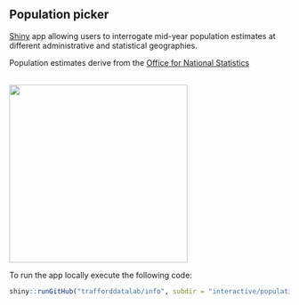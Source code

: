 ## Population picker
[Shiny](https://cran.r-project.org/web/packages/shiny/index.html) app allowing users to interrogate mid-year population estimates at different administrative and statistical geographies.

Population estimates derive from the [Office for National Statistics](https://www.ons.gov.uk/peoplepopulationandcommunity/populationandmigration/populationestimates)

<br>

<img src="https://github.com/traffordDataLab/info/blob/master/interactive/population_picker/pop_picker.gif" width="320">

<br />

To run the app locally execute the following code:

``` r
shiny::runGitHub("trafforddatalab/info", subdir = "interactive/population_picker")
```
